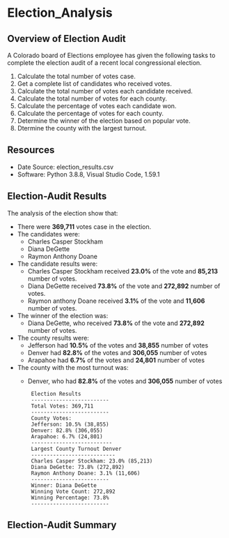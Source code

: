 # Election_Analysis

## Overview of Election Audit
A Colorado board of Elections employee has given the following tasks to complete the election audit of a recent local congressional election.

1. Calculate the total number of votes case.
2. Get a complete list of candidates who received votes.
3. Calculate the total number of votes each candidate received.
4. Calculate the total number of votes for each county.
5. Calculate the percentage of votes each candidate won.
6. Calculate the percentage of votes for each county.
7. Determine the winner of the election based on popular vote.
8. Dtermine the county with the largest turnout.

## Resources
- Date Source: election_results.csv
- Software: Python 3.8.8, Visual Studio Code, 1.59.1

## Election-Audit Results
The analysis of the election show that: 
- There were **369,711** votes case in the election.
- The candidates were:
    - Charles Casper Stockham
    - Diana DeGette
    - Raymon Anthony Doane
- The candidate results were:
    -  Charles Casper Stockham received **23.0%** of the vote and **85,213** number of votes.
    -  Diana DeGette received **73.8%** of the vote and **272,892** number of votes.
    -  Raymon anthony Doane received **3.1%** of the vote and **11,606** number of votes.
- The winner of the election was:
    -  Diana DeGette, who received **73.8%** of the vote and **272,892** number of votes. 
- The county results were:
    -  Jefferson had **10.5%** of the votes and **38,855** number of votes
    -  Denver had **82.8%** of the votes and **306,055** number of votes
    -  Arapahoe had **6.7%** of the votes and **24,801** number of votes
- The county with the most turnout was:
    -  Denver, who had **82.8%** of the votes and **306,055** number of votes

            Election Results
            -------------------------
            Total Votes: 369,711
            -------------------------
            County Votes:
            Jefferson: 10.5% (38,855)
            Denver: 82.8% (306,055)
            Arapahoe: 6.7% (24,801)
            --------------------------
            Largest County Turnout Denver
            ---------------------------
            Charles Casper Stockham: 23.0% (85,213)
            Diana DeGette: 73.8% (272,892)
            Raymon Anthony Doane: 3.1% (11,606)
            -------------------------
            Winner: Diana DeGette
            Winning Vote Count: 272,892
            Winning Percentage: 73.8%
            -------------------------
 
## Election-Audit Summary





